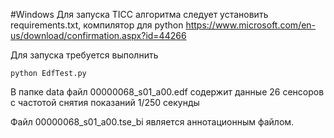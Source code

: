 #Windows
Для запуска TICC алгоритма следует установить requirements.txt, компилятор для python https://www.microsoft.com/en-us/download/confirmation.aspx?id=44266 

Для запуска требуется выполнить 

```
python EdfTest.py
```

В папке data файл 00000068_s01_a00.edf содержит данные 26 сенсоров с частотой снятия показаний 1/250 секунды

Файл 00000068_s01_a00.tse_bi является аннотационным файлом. 